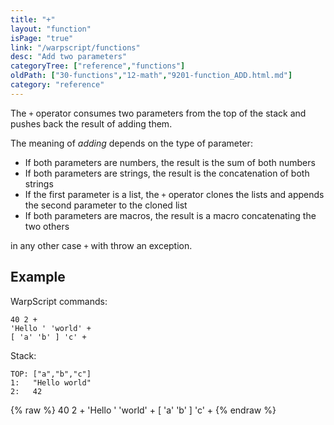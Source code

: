 ```yaml
---
title: "+"
layout: "function"
isPage: "true"
link: "/warpscript/functions"
desc: "Add two parameters"
categoryTree: ["reference","functions"]
oldPath: ["30-functions","12-math","9201-function_ADD.html.md"]
category: "reference"
---
```

 

The `+` operator consumes two parameters from the top of the stack and pushes back the result of adding them.

The meaning of *adding* depends on the type of parameter:

* If both parameters are numbers, the result is the sum of both numbers
* If both parameters are strings, the result is the concatenation of both strings
* If the first parameter is a list, the `+` operator clones the lists and appends the second parameter to the cloned list
* If both parameters are macros, the result is a macro concatenating the two others

in any other case `+` with throw an exception.



## Example ##

WarpScript commands:

    40 2 + 
    'Hello ' 'world' +
    [ 'a' 'b' ] 'c' +

Stack: 

    TOP: ["a","b","c"]
    1:   "Hello world"
    2:   42

{% raw %}
<warp10-warpscript-widget backend="{{backend}}"  exec-endpoint="{{execEndpoint}}">40 2 + 
'Hello ' 'world' +
[ 'a' 'b' ] 'c' +
</warp10-warpscript-widget>
{% endraw %}    
